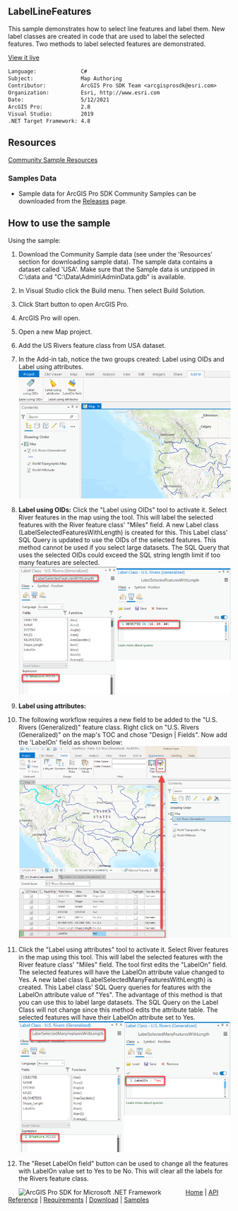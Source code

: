 ## LabelLineFeatures

<!-- TODO: Write a brief abstract explaining this sample -->
This sample demonstrates how to select line features and label them. New label classes are created in code that are used to label the selected features. Two methods to label selected features are demonstrated.  
  


<a href="http://pro.arcgis.com/en/pro-app/sdk/" target="_blank">View it live</a>

<!-- TODO: Fill this section below with metadata about this sample-->
```
Language:              C#
Subject:               Map Authoring
Contributor:           ArcGIS Pro SDK Team <arcgisprosdk@esri.com>
Organization:          Esri, http://www.esri.com
Date:                  5/12/2021
ArcGIS Pro:            2.8
Visual Studio:         2019
.NET Target Framework: 4.8
```

## Resources

[Community Sample Resources](https://github.com/Esri/arcgis-pro-sdk-community-samples#resources)

### Samples Data

* Sample data for ArcGIS Pro SDK Community Samples can be downloaded from the [Releases](https://github.com/Esri/arcgis-pro-sdk-community-samples/releases) page.  

## How to use the sample
<!-- TODO: Explain how this sample can be used. To use images in this section, create the image file in your sample project's screenshots folder. Use relative url to link to this image using this syntax: ![My sample Image](FacePage/SampleImage.png) -->
Using the sample:  
  
1. Download the Community Sample data (see under the 'Resources' section for downloading sample data). The sample data contains a dataset called 'USA'. Make sure that the Sample data is unzipped in C:\data and "C:\Data\Admin\AdminData.gdb" is available.  
1. In Visual Studio click the Build menu. Then select Build Solution.  
1. Click Start button to open ArcGIS Pro.  
1. ArcGIS Pro will open.   
1. Open a new Map project.   
1. Add the US Rivers feature class from USA dataset.  
1. In the Add-in tab, notice the two groups created: Label using OIDs and Label using attributes.  
![UI](Screenshots/LabelLineFeatures.png)  
  
1. **Label using OIDs:** Click the "Label using OIDs" tool to activate it. Select River features in the map using the tool. This will label the selected features with the River feature class' "Miles" field. A new Label class (LabelSelectedFeaturesWithLength) is created for this. This Label class' SQL Query is updated to use the OIDs of the selected features. This method cannot be used if you select large datasets. The SQL Query that uses the selected OIDs could exceed the SQL string length limit if too many features are selected.   
![UI](Screenshots/LabelSelectedFeaturesWithLength.png)  
  
1. **Label using attributes:**  
1. The following workflow requires a new field to be added to the "U.S. Rivers (Generalized)" feature class.  Right click on "U.S. Rivers (Generalized)" on the map's TOC and chose "Design | Fields".  Now add the 'LabelOn' field as shown below:  
![UI](Screenshots/AddLabelOnField.png)  
  
1. Click the "Label using attributes" tool to activate it. Select River features in the map using this tool.  This will label the selected features with the River feature class' "Miles" field. The tool first edits the "LabelOn" field. The selected features will have the LabelOn attribute value changed to Yes. A new label class (LabelSelectedManyFeaturesWithLength) is created. This Label class' SQL Query queries for features with the LabelOn attribute value of "Yes".  The advantage of this method is that you can use this to label large datasets.  The SQL Query on the Label Class will not change since this method edits the attribute table. The selected features will have their LabelOn attribute set to Yes.  
![UI](Screenshots/LabelSelectedManyFeaturesWithLength.png)  
  
1. The "Reset LabelOn field" button can be used to change all the features with LabelOn value set to Yes to be No. This will clear all the labels for the Rivers feature class.  
  


<!-- End -->

&nbsp;&nbsp;&nbsp;&nbsp;&nbsp;&nbsp;<img src="https://esri.github.io/arcgis-pro-sdk/images/ArcGISPro.png"  alt="ArcGIS Pro SDK for Microsoft .NET Framework" height = "20" width = "20" align="top"  >
&nbsp;&nbsp;&nbsp;&nbsp;&nbsp;&nbsp;&nbsp;&nbsp;&nbsp;&nbsp;&nbsp;&nbsp;
[Home](https://github.com/Esri/arcgis-pro-sdk/wiki) | <a href="https://pro.arcgis.com/en/pro-app/latest/sdk/api-reference" target="_blank">API Reference</a> | [Requirements](https://github.com/Esri/arcgis-pro-sdk/wiki#requirements) | [Download](https://github.com/Esri/arcgis-pro-sdk/wiki#installing-arcgis-pro-sdk-for-net) | <a href="https://github.com/esri/arcgis-pro-sdk-community-samples" target="_blank">Samples</a>
